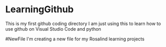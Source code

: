 # LearningGithub
This is my first github coding directory 
I am just using this to learn how to use github on Visual Studio Code and python

#NewFile 
I'm creating a new file for my Rosalind learning projects 
